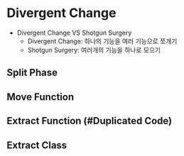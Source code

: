 # Divergent Change
* Divergent Change VS Shotgun Surgery 
  * Divergent Change: 하나의 기능을 여러 기능으로 쪼개기
  * Shotgun Surgery: 여러개의 기능을 하나로 모으기

## Split Phase
## Move Function
## Extract Function (#Duplicated Code)
## Extract Class